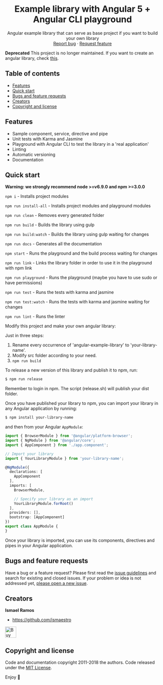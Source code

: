 <p align="center">
  <h1 align="center">Example library with Angular 5 + Angular CLI playground</h1>

  <p align="center">
    Angular example library that can serve as base project if you want to build your own library 
    <br>
    <a href="https://github.com/Ismaestro/angular-example-library/issues/new?template=bug.md">Report bug</a>
    ·
    <a href="https://github.com/Ismaestro/angular-example-library/issues/new?template=feature.md&labels=feature">Request feature</a>
  </p>
</p>

**Deprecated** This project is no longer maintained. If you want to create an angular library, check [this](https://github.com/angular/angular-cli/wiki/stories-create-library).

## Table of contents

- [Features](#features)
- [Quick start](#quick-start)
- [Bugs and feature requests](#bugs-and-feature-requests)
- [Creators](#creators)
- [Copyright and license](#copyright-and-license)

## Features

* Sample component, service, directive and pipe
* Unit tests with Karma and Jasmine
* Playground with Angular CLI to test the library in a 'real application'
* Linting
* Automatic versioning
* Documentation

## Quick start

**Warning: we strongly recommend node >=v6.9.0 and npm >=3.0.0**

`npm i` - Installs project modules

`npm run install-all` - Installs project modules and playground modules

`npm run clean` - Removes every generated folder

`npm run build` - Builds the library using gulp

`npm run build:watch` - Builds the library using gulp waiting for changes

`npm run docs` - Generates all the documentation

`npm start` - Runs the playground and the build process waiting for changes

`npm run link` - Links the library folder in order to use it in the playground with npm link

`npm run playground` - Runs the playground (maybe you have to use sudo or have permissions)

`npm run test` - Runs the tests with karma and jasmine

`npm run test:watch` - Runs the tests with karma and jasmine waiting for changes

`npm run lint` - Runs the linter

Modify this project and make your own angular library:

Just in three steps:

1. Rename every occurrence of 'angular-example-library' to 'your-library-name'.
2. Modify src folder according to your need.
3. `npm run build`

To release a new version of this library and publish it to npm, run:

```bash
$ npm run release
```

Remember to login in npm. The script (release.sh) will publish your dist folder.

Once you have published your library to npm, you can import your library in any Angular application by running:

```bash
$ npm install your-library-name
```

and then from your Angular `AppModule`:

```typescript
import { BrowserModule } from '@angular/platform-browser';
import { NgModule } from '@angular/core';
import { AppComponent } from './app.component';

// Import your library
import { YourLibraryModule } from 'your-library-name';

@NgModule({
  declarations: [
    AppComponent
  ],
  imports: [
    BrowserModule,

    // Specify your library as an import
    YourLibraryModule.forRoot()
  ],
  providers: [],
  bootstrap: [AppComponent]
})
export class AppModule {
}
```

Once your library is imported, you can use its components, directives and pipes in your Angular application.

## Bugs and feature requests

Have a bug or a feature request? Please first read the [issue guidelines](https://github.com/Ismaestro/angular-example-library/blob/master/CONTRIBUTING.md) and search for existing and closed issues. If your problem or idea is not addressed yet, [please open a new issue](https://github.com/Ismaestro/angular-example-library/issues/new).

## Creators

**Ismael Ramos**

- <https://github.com/ismaestro>

<a href='https://ko-fi.com/S6S5LMVR' target='_blank'><img height='36' style='border:0px;height:36px;' src='https://az743702.vo.msecnd.net/cdn/kofi4.png?v=0' border='0' alt='Buy Me a Coffee at ko-fi.com' /></a>

## Copyright and license

Code and documentation copyright 2011-2018 the authors. Code released under the [MIT License](https://github.com/Ismaestro/angular-example-library/blob/master/LICENSE).

Enjoy :metal:

